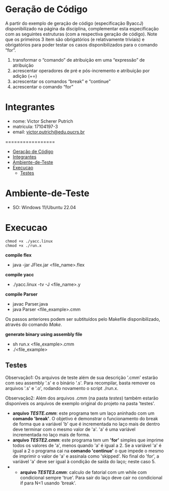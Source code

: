 
# Geração de Código

A partir do exemplo de geração de código (especificação ByaccJ) disponibilizado na página da disciplina,
complementar esta especificação com as seguintes estruturas (com a respectiva geração de código). Note
que os primeiros 3 item são obrigatórios (e relativamente triviais) e obrigatórios para poder testar os casos
disponibilizados para o comando “for”.
1. transformar o “comando” de atribuição em uma “expressão” de atribuição
2. acrescentar operadores de pré e pós-incremento e atribuição por adição (+=)
3. acrescentar os comandos “break” e “continue”
4. acrescentar o comando “for”


# Integrantes
* nome: Victor Scherer Putrich
* matrícula: 17104197-3
* email: victor.putrich@edu.pucrs.br


=================
<!--ts-->
- [Geração de Código](#geração-de-código)
- [Integrantes](#integrantes)
- [Ambiente-de-Teste](#ambiente-de-teste)
- [Execucao](#execucao)
  - [Testes](#testes)
<!--te-->

# Ambiente-de-Teste
* SO: Windows 11/Ubuntu 22.04

# Execucao

```
chmod +x ./yacc.linux
chmod +x ./run.x
```
**compile flex**
- java -jar JFlex.jar <file_name>.flex

**compile yacc**
- ./yacc.linux -tv -J <file_name>.y

**compile Parser**
- javac Parser.java
- java Parser <file_example>.cmm

Os passos anteriores podem ser subtituídos pelo Makefile disponibilizado, através do comando *Make*.

**generate binary using assembly file**
- sh run.x <file_example>.cmm
- ./<file_example>

## Testes 
Observação1: Os arquivos de teste além de sua descrição '.cmm' estarão com seu assembly '.s' e o binário '.s'. Para recompilar, basta remover os arquivos '.s' e '.o', rodando novamento o script ./run.x.

Observação2: Além dos arquivos <TESTE>.cmm (na pasta *testes*) também estarão disponíveis os arquivos de exemplo original do projeto na pasta 'testes'.

* **arquivo *TESTE.cmm***: este programa tem um laço aninhado com um **comando 'break'**. O objetivo é demonstrar o funcionamento do break de forma que a variável 'b' que é incrementada no laço mais de dentro deve terminar com o mesmo valor de 'a'. 'a' é uma variável incrementada no laço mais de forma.
* **arquivo *TESTE2.cmm***: este programa tem um **'for'** simples que imprime todos os valores de 'a', menos quando 'a' é igual a 2. Se a variável 'a' é igual a 2 o programa cai na **comando 'continue'** o que impede o mesmo de imprimir o valor de 'a' e assinala como 'skipped'. No final do 'for', a variável 'a' deve ser igual à condição de saída do laço; neste caso 5.
* * **arquivo *TESTE3.cmm***: calculo de fatorial com um while com condicional sempre 'true'. Para sair do laço deve cair no condicional if para N<1 usando 'break'.
